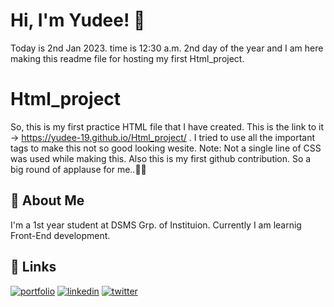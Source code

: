 # Hi, I'm Yudee! 👋

Today is 2nd Jan 2023.
time is 12:30 a.m.
2nd day of the year and I am here making this readme file for hosting my first Html_project.

# Html_project

So, this is my first practice HTML file that I have created.
This is the link to it -> https://yudee-19.github.io/Html_project/ .
I tried to use all the important tags to make this not so good looking wesite.
Note: Not a single line of CSS was used while making this.
Also this is my first github contribution. So a big round of applause for me..👏👏

## 🚀 About Me

I'm a 1st year student at DSMS Grp. of Instituion. Currently I am learnig Front-End development.

## 🔗 Links

[![portfolio](https://img.shields.io/badge/my_portfolio-000?style=for-the-badge&logo=ko-fi&logoColor=white)](https://github.com/Yudee-19)
[![linkedin](https://img.shields.io/badge/linkedin-0A66C2?style=for-the-badge&logo=linkedin&logoColor=white)](https://www.linkedin.com/in/yudee19/)
[![twitter](https://img.shields.io/badge/twitter-1DA1F2?style=for-the-badge&logo=twitter&logoColor=white)](https://twitter.com/Yudee_19)
